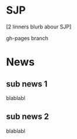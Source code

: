 # SJP

[2 linners blurb abour SJP]

gh-pages branch

# News

## sub news 1 ##

blablabl

## sub news 2 ##

blablabl
